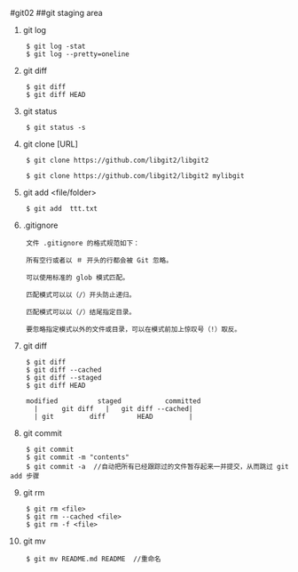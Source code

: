 #git02
##git staging area
1. git log
```
    $ git log -stat
    $ git log --pretty=oneline
```
2. git diff
```
    $ git diff
    $ git diff HEAD
```
3. git status
```
    $ git status -s
```
4. git clone [URL]
```
    $ git clone https://github.com/libgit2/libgit2

    $ git clone https://github.com/libgit2/libgit2 mylibgit
```
5. git add \<file/folder\>
```
    $ git add  ttt.txt
```
6. .gitignore
```
    文件 .gitignore 的格式规范如下：

    所有空行或者以 ＃ 开头的行都会被 Git 忽略。

    可以使用标准的 glob 模式匹配。

    匹配模式可以以（/）开头防止递归。

    匹配模式可以以（/）结尾指定目录。

    要忽略指定模式以外的文件或目录，可以在模式前加上惊叹号（!）取反。
```
7. git diff
```
    $ git diff
    $ git diff --cached
    $ git diff --staged
    $ git diff HEAD
```
```
    modified          staged           committed
      |      git diff   |   git diff --cached|
      | git         diff        HEAD         |
```
8. git commit
```
    $ git commit
    $ git commit -m "contents"
    $ git commit -a  //自动把所有已经跟踪过的文件暂存起来一并提交，从而跳过 git add 步骤
```
9. git rm
```
    $ git rm <file>
    $ git rm --cached <file>
    $ git rm -f <file>
```
10. git mv
```
    $ git mv README.md README  //重命名
```
